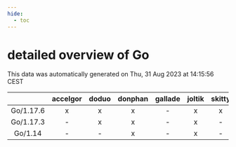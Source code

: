 ```yaml
---
hide:
  - toc
---
```


detailed overview of Go
=======================


This data was automatically generated on Thu, 31 Aug 2023 at 14:15:56 CEST  

| |accelgor|doduo|donphan|gallade|joltik|skitty|swalot|victini|
| :---: | :---: | :---: | :---: | :---: | :---: | :---: | :---: | :---: |
|Go/1.17.6|x|x|x|-|x|x|x|x|
|Go/1.17.3|-|x|x|-|x|-|x|-|
|Go/1.14|-|-|x|-|x|-|-|-|
